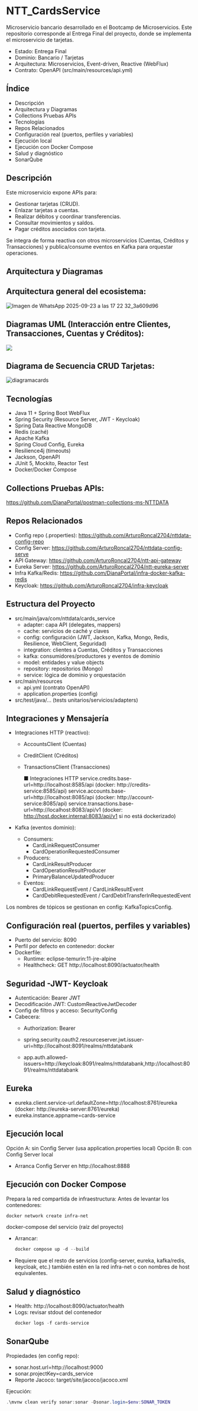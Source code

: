 # NTT_CardsService


Microservicio bancario desarrollado en el Bootcamp de Microservicios.
Este repositorio corresponde al Entrega Final del proyecto, donde se implementa el microservicio de tarjetas.

- Estado: Entrega Final
- Dominio: Bancario / Tarjetas
- Arquitectura: Microservicios, Event-driven, Reactive (WebFlux)
- Contrato: OpenAPI (src/main/resources/api.yml)

## Índice
- Descripción
- Arquitectura y Diagramas
- Collections Pruebas APIs
- Tecnologías
- Repos Relacionados
- Configuración real (puertos, perfiles y variables)
- Ejecución local
- Ejecución con Docker Compose
- Salud y diagnóstico
- SonarQube
  


## Descripción

Este microservicio expone APIs para:
- Gestionar tarjetas (CRUD).
- Enlazar tarjetas a cuentas.
- Realizar débitos y coordinar transferencias.
- Consultar movimientos y saldos.
- Pagar créditos asociados con tarjeta.

Se integra de forma reactiva con otros microservicios (Cuentas, Créditos y Transacciones) y publica/consume eventos en Kafka para orquestar operaciones.

## Arquitectura y Diagramas

## Arquitectura general del ecosistema:
![Imagen de WhatsApp 2025-09-23 a las 17 22 32_3a609d96](https://github.com/user-attachments/assets/e65d7f30-71cf-4cd7-99dc-bf90f4b0ab16)


## Diagramas UML (Interacción entre Clientes, Transacciones, Cuentas y Créditos):
![](https://github.com/user-attachments/assets/288b7378-24f4-4be6-97f2-167f06baee26)


## Diagrama de Secuencia CRUD Tarjetas:
![diagramacards](https://github.com/user-attachments/assets/f3cd647b-bdfa-4fc2-81ec-014d635067a5)

## Tecnologías

- Java 11 + Spring Boot WebFlux
- Spring Security (Resource Server, JWT - Keycloak)
- Spring Data Reactive MongoDB
- Redis (caché)
- Apache Kafka
- Spring Cloud Config, Eureka
- Resilience4j (timeouts)
- Jackson, OpenAPI
- JUnit 5, Mockito, Reactor Test
- Docker/Docker Compose
  
## Collections Pruebas APIs:
https://github.com/DianaPortal/postman-collections-ms-NTTDATA

## Repos Relacionados

- Config repo (.properties): https://github.com/ArturoRoncal2704/nttdata-config-repo
- Config Server: https://github.com/ArturoRoncal2704/nttdata-config-serve
- API Gateway: https://github.com/ArturoRoncal2704/ntt-api-gateway
- Eureka Server: https://github.com/ArturoRoncal2704/ntt-eureka-server
- Infra Kafka/Redis: https://github.com/DianaPortal/infra-docker-kafka-redis
- Keycloak: https://github.com/ArturoRoncal2704/infra-keycloak


## Estructura del Proyecto

- src/main/java/com/nttdata/cards_service
  - adapter: capa API (delegates, mappers)
  - cache: servicios de caché y claves
  - config: configuración (JWT, Jackson, Kafka, Mongo, Redis, Resilience, WebClient, Seguridad)
  - integration: clientes a Cuentas, Créditos y Transacciones
  - kafka: consumidores/productores y eventos de dominio
  - model: entidades y value objects
  - repository: repositorios (Mongo)
  - service: lógica de dominio y orquestación
- src/main/resources
  - api.yml (contrato OpenAPI)
  - application.properties (config)
- src/test/java/... (tests unitarios/servicios/adapters)

## Integraciones y Mensajería

- Integraciones HTTP (reactivo):
  - AccountsClient (Cuentas)
  - CreditClient (Créditos)
  - TransactionsClient (Transacciones)
    
    ■ Integraciones HTTP
      service.credits.base-url=http://localhost:8585/api (docker: http://credits-service:8585/api)
      service.accounts.base-url=http://localhost:8085/api (docker: http://account-service:8085/api)
      service.transactions.base-url=http://localhost:8083/api/v1 (docker: http://host.docker.internal:8083/api/v1 si no está dockerizado)


- Kafka (eventos dominio):
  - Consumers:
    - CardLinkRequestConsumer
    - CardOperationRequestedConsumer
  - Producers:
    - CardLinkResultProducer
    - CardOperationResultProducer
    - PrimaryBalanceUpdatedProducer
  - Eventos:
    - CardLinkRequestEvent / CardLinkResultEvent
    - CardDebitRequestedEvent / CardDebitTransferInRequestedEvent

Los nombres de tópicos se gestionan en config: KafkaTopicsConfig.

## Configuración real (puertos, perfiles y variables)

- Puerto del servicio: 8090
- Perfil por defecto en contenedor: docker
- Dockerfile:
  - Runtime: eclipse-temurin:11-jre-alpine
  - Healthcheck: GET http://localhost:8090/actuator/health
    
## Seguridad -JWT- Keycloak

- Autenticación: Bearer JWT
- Decodificación JWT: CustomReactiveJwtDecoder
- Config de filtros y acceso: SecurityConfig
- Cabecera:
  - Authorization: Bearer <token>

  - spring.security.oauth2.resourceserver.jwt.issuer-uri=http://localhost:8091/realms/nttdatabank
  - app.auth.allowed-issuers=http://keycloak:8091/realms/nttdatabank,http://localhost:8091/realms/nttdatabank

## Eureka
  - eureka.client.service-url.defaultZone=http://localhost:8761/eureka (docker: http://eureka-server:8761/eureka)
  - eureka.instance.appname=cards-service

## Ejecución local
Opción A: sin Config Server (usa application.properties local)
Opción B: con Config Server local
- Arranca Config Server en http://localhost:8888

## Ejecución con Docker Compose

Prepara la red compartida de infraestructura:
Antes de levantar los contenedores:

```powershell
docker network create infra-net
```

docker-compose del servicio (raíz del proyecto)

- Arrancar:
  ```powershell
  docker compose up -d --build
  ```
- Requiere que el resto de servicios (config-server, eureka, kafka/redis, keycloak, etc.) también estén en la red infra-net o con nombres de host equivalentes.

## Salud y diagnóstico

- Health: http://localhost:8090/actuator/health
- Logs: revisar stdout del contenedor
  ```powershell
  docker logs -f cards-service
  ```

## SonarQube

Propiedades (en config repo):
- sonar.host.url=http://localhost:9000
- sonar.projectKey=cards_service
- Reporte Jacoco: target/site/jacoco/jacoco.xml

Ejecución:
```powershell
.\mvnw clean verify sonar:sonar -Dsonar.login=$env:SONAR_TOKEN
```  
